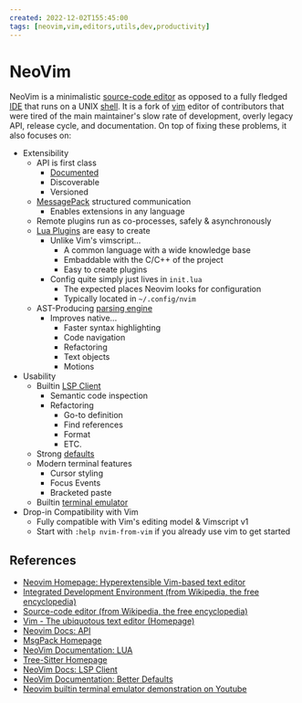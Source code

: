 ```yaml
---
created: 2022-12-02T155:45:00
tags: [neovim,vim,editors,utils,dev,productivity]
---
```

# NeoVim

NeoVim is a minimalistic [source-code editor][code-editor-wiki] as opposed to
a fully fledged [IDE][ide-wiki] that runs on a UNIX [shell](os-shell.md).
It is a fork of [vim][vim-home] editor of
contributors that were tired of the main maintainer's
slow rate of development, overly legacy API, release cycle, and documentation.
On top of fixing these problems, it also focuses on:

* Extensibility
  * API is first class
    * [Documented][nvim-docs-api]
    * Discoverable
    * Versioned
  * [MessagePack][msgpack-home] structured communication
    * Enables extensions in any language
  * Remote plugins run as co-processes, safely & asynchronously
  * [Lua Plugins][nvim-docs-lua] are easy to create
    * Unlike Vim's vimscript...
      * A common language with a wide knowledge base
      * Embaddable with the C/C++ of the project
      * Easy to create plugins
    * Config quite simply just lives in `init.lua`
      * The expected places Neovim looks for configuration
      * Typically located in `~/.config/nvim`
  * AST-Producing [parsing engine][treesitter-home]
    * Improves native...
      * Faster syntax highlighting
      * Code navigation
      * Refactoring
      * Text objects
      * Motions
* Usability
  * Builtin [LSP Client][nvim-docs-lsp]
    * Semantic code inspection
    * Refactoring
      * Go-to definition
      * Find references
      * Format
      * ETC.
  * Strong [defaults][nvim-docs-defaults]
  * Modern terminal features
    * Cursor styling
    * Focus Events
    * Bracketed paste
  * Builtin [terminal emulator][nvim-yt-term-demo]
* Drop-in Compatibility with Vim
  * Fully compatible with Vim's editing model & Vimscript v1
  * Start with `:help nvim-from-vim` if you already use vim to get started

## References

* [Neovim Homepage: Hyperextensible Vim-based text editor][nvim-home]
* [Integrated Development Environment (from Wikipedia, the free encyclopedia)][ide-wiki]
* [Source-code editor (from Wikipedia, the free encyclopedia)][code-editor-wiki]
* [Vim - The ubiquotous text editor (Homepage)][vim-home]
* [Neovim Docs: API][nvim-docs-api]
* [MsgPack Homepage][msgpack-home]
* [NeoVim Documentation: LUA][nvim-docs-lua]
* [Tree-Sitter Homepage][treesitter-home]
* [NeoVim Docs: LSP Client][nvim-docs-lsp]
* [NeoVim Documentation: Better Defaults][nvim-docs-defaults]
* [Neovim builtin terminal emulator demonstration on Youtube][nvim-yt-term-demo]

<!-- Hidden Reference Links Below Here -->
[nvim-home]: https://neovim.io "Neovim Homepage: Hyperextensible Vim-based text editor"
[ide-wiki]: https://en.wikipedia.org/wiki/Integrated_development_environment "Integrated Development Environment (from Wikipedia, the free encyclopedia)"
[code-editor-wiki]: https://en.wikipedia.org/wiki/Source-code_editor "Source-code editor (from Wikipedia, the free encyclopedia)"
[vim-home]: https://www.vim.org "Vim - The ubiquotous text editor (Homepage)"
[nvim-docs-api]: https://neovim.io/doc/user/api.html#api-mapping "Neovim Docs: API"
[msgpack-home]: http://msgpack.org/ "MsgPack Homepage"
[nvim-docs-lua]: https://neovim.io/doc/user/lua.html "NeoVim Documentation: LUA"
[treesitter-home]: https://tree-sitter.github.io/ "Tree-Sitter Homepage"
[nvim-docs-lsp]: https://neovim.io/doc/user/lsp.html "NeoVim Docs: LSP Client"
[nvim-docs-defaults]: https://neovim.io/doc/user/vim_diff.html#nvim-defaults "NeoVim Documentation: Better Defaults"
[nvim-yt-term-demo]: https://www.youtube.com/watch?v=xZbMVj9XSUo "Neovim builtin terminal emulator demonstration on Youtube"
